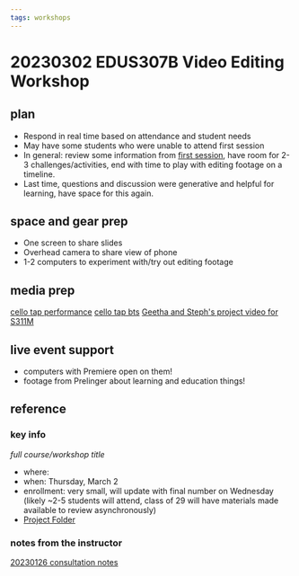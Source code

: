 ```yaml
---
tags: workshops
---
```

# 20230302 EDUS307B Video Editing Workshop

## plan
- Respond in real time based on attendance and student needs 
- May have some students who were unable to attend first session
-	In general: review some information from [first session](https://hackmd.io/@mdf-22-23/HJvHkSh2s), have room for 2-3 challenges/activities, end with time to play with editing footage on a timeline. 
-	Last time, questions and discussion were generative and helpful for learning, have space for this again. 

## space and gear prep
-	One screen to share slides
-	Overhead camera to share view of phone 
- 1-2 computers to experiment with/try out editing footage

## media prep
[cello tap performance](https://vimeo.com/508588864)
[cello tap bts](https://vimeo.com/508587392)
[Geetha and Steph's project video for S311M](https://drive.google.com/file/d/1TKXrkOkdOkNDJlzWwMroiNGglWmfyqwp/view)
## live event support
- computers with Premiere open on them!
- footage from Prelinger about learning and education things!
## reference
### key info
*full course/workshop title*
* where: 
* when: Thursday, March 2
* enrollment: very small, will update with final number on Wednesday (likely ~2-5 students will attend, class of 29 will have materials made available to review asynchronously)
* [Project Folder](https://drive.google.com/drive/folders/1RqxrNJl54G59M9VoxwYRCvlwW5Dbf6I6)

### notes from the instructor
[20230126 consultation notes](https://docs.google.com/document/d/1YJW2-FyomVrMIYe-KkDqGSMNOskVSQs_Cuzu4UxuUjg/edit#)